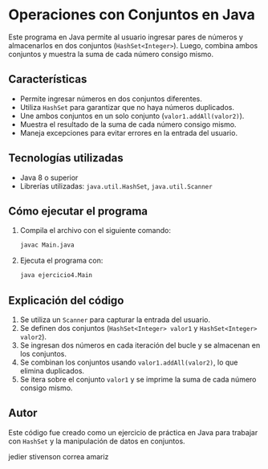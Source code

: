 # Operaciones con Conjuntos en Java

Este programa en Java permite al usuario ingresar pares de números y almacenarlos en dos conjuntos (`HashSet<Integer>`). Luego, combina ambos conjuntos y muestra la suma de cada número consigo mismo.

## Características

- Permite ingresar números en dos conjuntos diferentes.
- Utiliza `HashSet` para garantizar que no haya números duplicados.
- Une ambos conjuntos en un solo conjunto (`valor1.addAll(valor2)`).
- Muestra el resultado de la suma de cada número consigo mismo.
- Maneja excepciones para evitar errores en la entrada del usuario.

## Tecnologías utilizadas

- Java 8 o superior
- Librerías utilizadas: `java.util.HashSet`, `java.util.Scanner`

## Cómo ejecutar el programa

1. Compila el archivo con el siguiente comando:
   ```bash
   javac Main.java
   ```
2. Ejecuta el programa con:
   ```bash
   java ejercicio4.Main
   ```

## Explicación del código

1. Se utiliza un `Scanner` para capturar la entrada del usuario.
2. Se definen dos conjuntos (`HashSet<Integer> valor1` y `HashSet<Integer> valor2`).
3. Se ingresan dos números en cada iteración del bucle y se almacenan en los conjuntos.
4. Se combinan los conjuntos usando `valor1.addAll(valor2)`, lo que elimina duplicados.
5. Se itera sobre el conjunto `valor1` y se imprime la suma de cada número consigo mismo.

## Autor

Este código fue creado como un ejercicio de práctica en Java para trabajar con `HashSet` y la manipulación de datos en conjuntos.

jedier stivenson correa amariz
